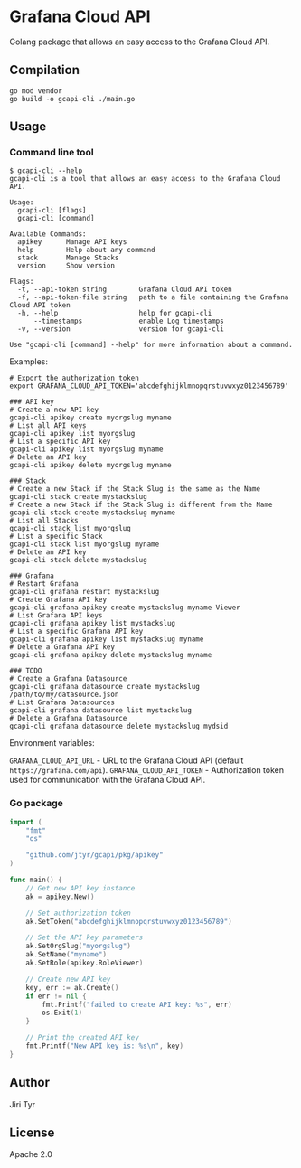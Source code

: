 Grafana Cloud API
=================

Golang package that allows an easy access to the Grafana Cloud API.


Compilation
-----------

```shell
go mod vendor
go build -o gcapi-cli ./main.go
```


Usage
-----

### Command line tool

```
$ gcapi-cli --help
gcapi-cli is a tool that allows an easy access to the Grafana Cloud API.

Usage:
  gcapi-cli [flags]
  gcapi-cli [command]

Available Commands:
  apikey      Manage API keys
  help        Help about any command
  stack       Manage Stacks
  version     Show version

Flags:
  -t, --api-token string        Grafana Cloud API token
  -f, --api-token-file string   path to a file containing the Grafana Cloud API token
  -h, --help                    help for gcapi-cli
      --timestamps              enable Log timestamps
  -v, --version                 version for gcapi-cli

Use "gcapi-cli [command] --help" for more information about a command.
```

Examples:

```shell
# Export the authorization token
export GRAFANA_CLOUD_API_TOKEN='abcdefghijklmnopqrstuvwxyz0123456789'

### API key
# Create a new API key
gcapi-cli apikey create myorgslug myname
# List all API keys
gcapi-cli apikey list myorgslug
# List a specific API key
gcapi-cli apikey list myorgslug myname
# Delete an API key
gcapi-cli apikey delete myorgslug myname

### Stack
# Create a new Stack if the Stack Slug is the same as the Name
gcapi-cli stack create mystackslug
# Create a new Stack if the Stack Slug is different from the Name
gcapi-cli stack create mystackslug myname
# List all Stacks
gcapi-cli stack list myorgslug
# List a specific Stack
gcapi-cli stack list myorgslug myname
# Delete an API key
gcapi-cli stack delete mystackslug

### Grafana
# Restart Grafana
gcapi-cli grafana restart mystackslug
# Create Grafana API key
gcapi-cli grafana apikey create mystackslug myname Viewer
# List Grafana API keys
gcapi-cli grafana apikey list mystackslug
# List a specific Grafana API key
gcapi-cli grafana apikey list mystackslug myname
# Delete a Grafana API key
gcapi-cli grafana apikey delete mystackslug myname

### TODO
# Create a Grafana Datasource
gcapi-cli grafana datasource create mystackslug /path/to/my/datasource.json
# List Grafana Datasources
gcapi-cli grafana datasource list mystackslug
# Delete a Grafana Datasource
gcapi-cli grafana datasource delete mystackslug mydsid
```

Environment variables:

`GRAFANA_CLOUD_API_URL` - URL to the Grafana Cloud API (default `https://grafana.com/api`).
`GRAFANA_CLOUD_API_TOKEN` - Authorization token used for communication with the Grafana Cloud API.


### Go package

```go
import (
	"fmt"
	"os"

	"github.com/jtyr/gcapi/pkg/apikey"
)

func main() {
	// Get new API key instance
	ak = apikey.New()

	// Set authorization token
	ak.SetToken("abcdefghijklmnopqrstuvwxyz0123456789")

	// Set the API key parameters
	ak.SetOrgSlug("myorgslug")
	ak.SetName("myname")
	ak.SetRole(apikey.RoleViewer)

	// Create new API key
	key, err := ak.Create()
	if err != nil {
		fmt.Printf("failed to create API key: %s", err)
		os.Exit(1)
	}

	// Print the created API key
	fmt.Printf("New API key is: %s\n", key)
}
```


Author
------

Jiri Tyr


License
-------

Apache 2.0
